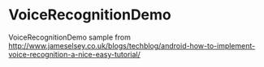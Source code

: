 VoiceRecognitionDemo
====================

VoiceRecognitionDemo sample from http://www.jameselsey.co.uk/blogs/techblog/android-how-to-implement-voice-recognition-a-nice-easy-tutorial/
